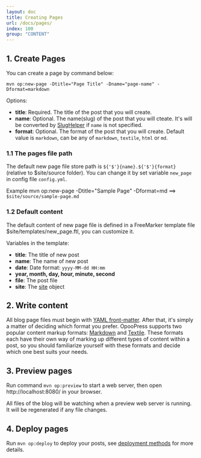 ```yaml
---
layout: doc
title: Creating Pages
url: /docs/pages/
index: 100
group: "CONTENT"
---
```

## 1. Create Pages

You can create a page by command below:
```
mvn op:new-page -Dtitle="Page Title" -Dname="page-name" -Dformat=markdown
```
Options:
- **title**: Required. The title of the post that you will create.
- **name**: Optional. The name(slug) of the post that you will cteate. It's will be converted by [SlugHelper](https://github.com/opoo/opoopress/blob/master/core/src/main/java/org/opoo/press/SlugHelper.java) if `name` is not specified.
- **format**: Optional. The format of the post that you will create. Default value is `markdown`, can be any of `markdown`, `textile`, `html` or `md`.


### 1.1 The pages file path
The default new page file store path is `${'$'}{name}.${'$'}{format}`(relative to $site/source folder). You can change it by set variable `new_page` in config file `config.yml`.

Example
	mvn op:new-page -Dtitle="Sample Page" -Dformat=md
==> `$site/source/sample-page.md`
 

### 1.2 Default content
The default content of new page file is defined in a FreeMarker template file $site/templates/new_page.ftl, you can customize it.

Variables in the template:
* **title**: The title of new post
* **name**: The name of new post
* **date**: Date format: `yyyy-MM-dd HH:mm`
* **year, month, day, hour, minute, second**
* **file**: The post file
* **site**: The [site](https://github.com/opoo/opoopress/blob/master/core/src/main/java/org/opoo/press/Site.java) object


## 2. Write content

All blog page files must begin with [YAML front-matter](../frontmatter). After that, it's simply a matter of deciding which format you prefer. OpooPress supports two popular content markup formats: [Markdown](http://daringfireball.net/projects/markdown/) and [Textile](http://textile.sitemonks.com/). These formats each have their own way of marking up different types of content within a post, so you should familiarize yourself with these formats and decide which one best suits your needs.
 

## 3. Preview pages

Run command `mvn op:preview` to start a web server, then open http://localhost:8080/ in your browser.

All files of the blog will be watching when a preview web server is running. It will be regenerated if any file changes.

## 4. Deploy pages

Run `mvn op:deploy` to deploy your posts, see [deployment methods](../deployment-methods/) for more details.
